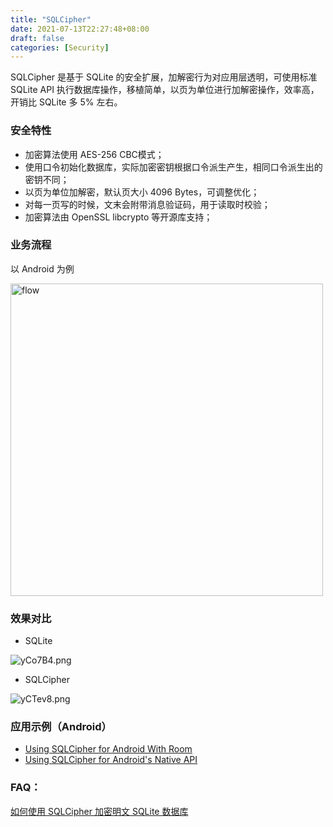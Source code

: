 ```yaml
---
title: "SQLCipher"
date: 2021-07-13T22:27:48+08:00
draft: false
categories: [Security]
---
```


SQLCipher 是基于 SQLite 的安全扩展，加解密行为对应用层透明，可使用标准 SQLite API 执行数据库操作，移植简单，以页为单位进行加解密操作，效率高，开销比 SQLite 多 5% 左右。

### 安全特性

- 加密算法使用 AES-256 CBC模式；
- 使用口令初始化数据库，实际加密密钥根据口令派生产生，相同口令派生出的密钥不同；
- 以页为单位加解密，默认页大小 4096 Bytes，可调整优化；
- 对每一页写的时候，文末会附带消息验证码，用于读取时校验；
- 加密算法由 OpenSSL libcrypto 等开源库支持；

### 业务流程

以 Android 为例

<img src="https://s3.ax1x.com/2021/01/28/y94yrj.md.png" width=500 alt="flow" align=center />

### 效果对比

- SQLite

<img src="https://s3.ax1x.com/2021/01/29/yCo7B4.png" alt="yCo7B4.png" border="0"/>

- SQLCipher

<img src="https://s3.ax1x.com/2021/01/29/yCTev8.png" alt="yCTev8.png" border="0" />

### 应用示例（Android）

- [Using SQLCipher for Android With Room](https://github.com/sqlcipher/android-database-sqlcipher#using-sqlcipher-for-android-with-room)
- [Using SQLCipher for Android's Native API](https://github.com/sqlcipher/android-database-sqlcipher#using-sqlcipher-for-androids-native-api)

### FAQ：

[如何使用 SQLCipher 加密明文 SQLite 数据库](https://discuss.zetetic.net/t/how-to-encrypt-a-plaintext-sqlite-database-to-use-sqlcipher-and-avoid-file-is-encrypted-or-is-not-a-database-errors/868)

